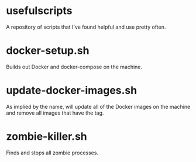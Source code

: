 # usefulscripts
A repository of scripts that I've found helpful and use pretty often.

# docker-setup.sh
Builds out Docker and docker-compose on the machine.

# update-docker-images.sh
As implied by the name, will update all of the Docker images on the machine and remove all images that have the <none> tag.

# zombie-killer.sh
Finds and stops all zombie processes.